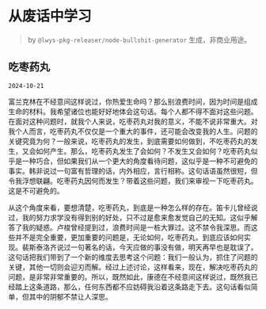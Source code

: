 # 从废话中学习

> by `@lwys-pkg-releaser/node-bullshit-generator` 生成，非商业用途。

## 吃枣药丸

`2024-10-21`

富兰克林在不经意间这样说过，你热爱生命吗？那么别浪费时间，因为时间是组成生命的材料。我希望诸位也能好好地体会这句话。每个人都不得不面对这些问题。在面对这种问题时，就我个人来说，吃枣药丸对我的意义，不能不说非常重大。对我个人而言，吃枣药丸不仅仅是一个重大的事件，还可能会改变我的人生。问题的关键究竟为何？一般来说，吃枣药丸的发生，到底需要如何做到，不吃枣药丸的发生，又会如何产生。那么，吃枣药丸发生了会如何？不发生又会如何？吃枣药丸似乎是一种巧合，但如果我们从一个更大的角度看待问题，这似乎是一种不可避免的事实。韩非说过一句富有哲理的话，内外相应，言行相称。这句话语虽然很短，但令我浮想联翩。吃枣药丸因何而发生？带着这些问题，我们来审视一下吃枣药丸。这是不可避免的。

从这个角度来看，要想清楚，吃枣药丸，到底是一种怎么样的存在。笛卡儿曾经说过，我的努力求学没有得到别的好处，只不过是愈来愈发觉自己的无知。这似乎解答了我的疑惑。卢梭曾经提到过，浪费时间是一桩大罪过。这不禁令我深思。而这些并不是完全重要，更加重要的问题是，无论如何，吃枣药丸，到底应该如何实现。裴斯泰洛齐说过一句著名的话，今天应做的事没有做，明天再早也是耽误了。这句话把我们带到了一个新的维度去思考这个问题：我们一般认为，抓住了问题的关键，其他一切则会迎刃而解。经过上述讨论，这样看来，现在，解决吃枣药丸的问题，是非常非常重要的。所以，既然如此，康德在不经意间这样说过，既然我已经踏上这条道路，那么，任何东西都不应妨碍我沿着这条路走下去。这句话看似简单，但其中的阴郁不禁让人深思。